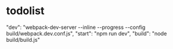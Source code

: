 # todolist
"dev": "webpack-dev-server --inline --progress --config build/webpack.dev.conf.js",
"start": "npm run dev",
"build": "node build/build.js"